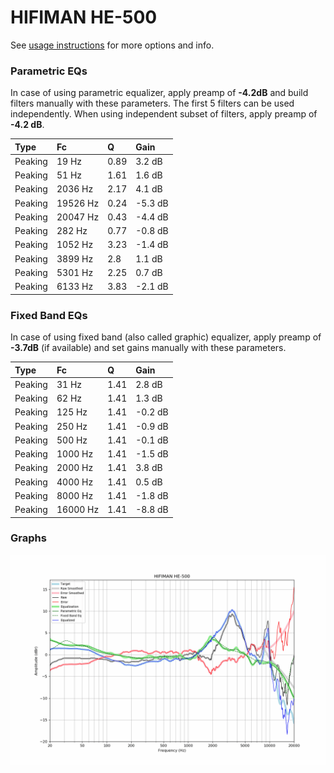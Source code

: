 # HIFIMAN HE-500
See [usage instructions](https://github.com/jaakkopasanen/AutoEq#usage) for more options and info.

### Parametric EQs
In case of using parametric equalizer, apply preamp of **-4.2dB** and build filters manually
with these parameters. The first 5 filters can be used independently.
When using independent subset of filters, apply preamp of **-4.2 dB**.

| Type    | Fc       |    Q | Gain    |
|:--------|:---------|:-----|:--------|
| Peaking | 19 Hz    | 0.89 | 3.2 dB  |
| Peaking | 51 Hz    | 1.61 | 1.6 dB  |
| Peaking | 2036 Hz  | 2.17 | 4.1 dB  |
| Peaking | 19526 Hz | 0.24 | -5.3 dB |
| Peaking | 20047 Hz | 0.43 | -4.4 dB |
| Peaking | 282 Hz   | 0.77 | -0.8 dB |
| Peaking | 1052 Hz  | 3.23 | -1.4 dB |
| Peaking | 3899 Hz  | 2.8  | 1.1 dB  |
| Peaking | 5301 Hz  | 2.25 | 0.7 dB  |
| Peaking | 6133 Hz  | 3.83 | -2.1 dB |

### Fixed Band EQs
In case of using fixed band (also called graphic) equalizer, apply preamp of **-3.7dB**
(if available) and set gains manually with these parameters.

| Type    | Fc       |    Q | Gain    |
|:--------|:---------|:-----|:--------|
| Peaking | 31 Hz    | 1.41 | 2.8 dB  |
| Peaking | 62 Hz    | 1.41 | 1.3 dB  |
| Peaking | 125 Hz   | 1.41 | -0.2 dB |
| Peaking | 250 Hz   | 1.41 | -0.9 dB |
| Peaking | 500 Hz   | 1.41 | -0.1 dB |
| Peaking | 1000 Hz  | 1.41 | -1.5 dB |
| Peaking | 2000 Hz  | 1.41 | 3.8 dB  |
| Peaking | 4000 Hz  | 1.41 | 0.5 dB  |
| Peaking | 8000 Hz  | 1.41 | -1.8 dB |
| Peaking | 16000 Hz | 1.41 | -8.8 dB |

### Graphs
![](./HIFIMAN%20HE-500.png)